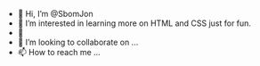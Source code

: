 - 👋 Hi, I’m @SbomJon
- 👀 I’m interested in learning more on HTML and CSS just for fun.
- 🌱 
- 💞️ I’m looking to collaborate on ...
- 📫 How to reach me ...

<!---
SbomJon/SbomJon is a ✨ special ✨ repository because its `README.md` (this file) appears on your GitHub profile.
You can click the Preview link to take a look at your changes.
--->
